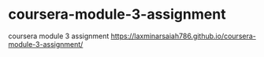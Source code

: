 # coursera-module-3-assignment
coursera module 3 assignment
https://laxminarsaiah786.github.io/coursera-module-3-assignment/

